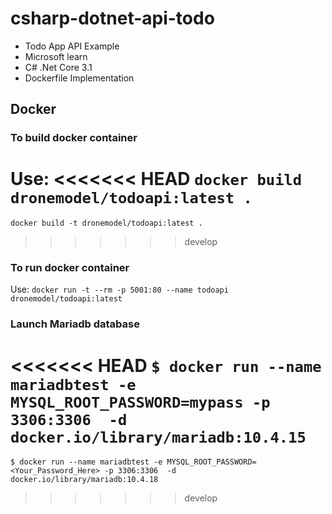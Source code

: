 # csharp-dotnet-api-todo

- Todo App API Example
- Microsoft learn
- C# .Net Core 3.1
- Dockerfile Implementation

## Docker

### To build docker container

Use:
<<<<<<< HEAD
`docker build dronemodel/todoapi:latest .`
=======
`docker build -t dronemodel/todoapi:latest .`
>>>>>>> develop

### To run docker container

Use:
`docker run -t --rm -p 5001:80 --name todoapi dronemodel/todoapi:latest`

### Launch Mariadb database

<<<<<<< HEAD
`$ docker run --name mariadbtest -e MYSQL_ROOT_PASSWORD=mypass -p 3306:3306  -d docker.io/library/mariadb:10.4.15`
=======
`$ docker run --name mariadbtest -e MYSQL_ROOT_PASSWORD=<Your_Password_Here> -p 3306:3306  -d docker.io/library/mariadb:10.4.18`
>>>>>>> develop
